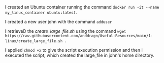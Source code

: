 I created an Ubuntu container running the command
```docker run -it --name my_linux_container ubuntu:latest```.

I created a new user john with the command ```adduser```

I retrieveD the _create_large_file.sh_ using the command ```wget https://raw.githubusercontent.com/anddragn/Useful-Resources/main/1-linux/create_large_file.sh ```.

I applied ```chmod +x``` to give the script execution permission and then I executed the script, which created the large_file in john's home directory.

